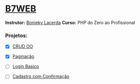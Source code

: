 # [B7WEB](https://b7web.com.br/home/)
**Instrutor:** [Bonieky Lacerda](https://www.youtube.com/channel/UCw9mYSlqKRXI6l4vH-tAYpQ)
**Curso:** PHP do Zero ao Profissional

### Projetos:

 - [x] [CRUD OO](https://github.com/jnetto23/dev_study/blob/master/b7web/php/crud_oo)  
 - [x] [Paginação](https://github.com/jnetto23/dev_study/blob/master/b7web/php/pagination)  
 - [ ] [Login Basico](https://github.com/jnetto23/dev_study/blob/master/b7web/php/login_basico)  
 - [ ] [Cadastro com Confirmação](https://github.com/jnetto23/dev_study/blob/master/b7web/php/signup_with_confirmation)  
 